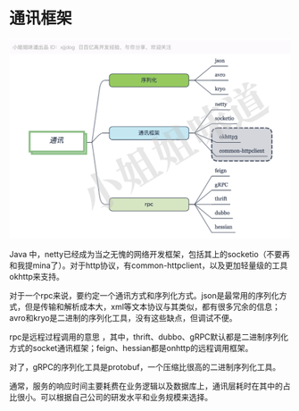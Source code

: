 # 通讯框架

![](通讯框架.jpg)

Java 中，netty已经成为当之无愧的网络开发框架，包括其上的socketio（不要再和我提mina了）。对于http协议，有common-httpclient，以及更加轻量级的工具okhttp来支持。

对于一个rpc来说，要约定一个通讯方式和序列化方式。json是最常用的序列化方式，但是传输和解析成本大，xml等文本协议与其类似，都有很多冗余的信息；avro和kryo是二进制的序列化工具，没有这些缺点，但调试不便。

rpc是远程过程调用的意思 ，其中，thrift、dubbo、gRPC默认都是二进制序列化方式的socket通讯框架；feign、hessian都是onhttp的远程调用框架。

对了，gRPC的序列化工具是protobuf，一个压缩比很高的二进制序列化工具。

通常，服务的响应时间主要耗费在业务逻辑以及数据库上，通讯层耗时在其中的占比很小。可以根据自己公司的研发水平和业务规模来选择。


